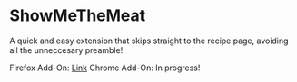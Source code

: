 # ShowMeTheMeat
A quick and easy extension that skips straight to the recipe page, avoiding all the unneccesary preamble!

Firefox Add-On: [Link](https://addons.mozilla.org/en-US/firefox/addon/show-me-the-meat/)
Chrome Add-On: In progress!
